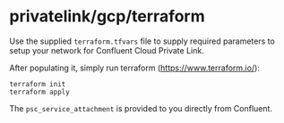 # privatelink/gcp/terraform

Use the supplied `terraform.tfvars` file to supply required parameters to
setup your network for Confluent Cloud Private Link.

After populating it, simply run terraform (https://www.terraform.io/):

    terraform init
    terraform apply

The `psc_service_attachment` is provided to you directly from Confluent.
